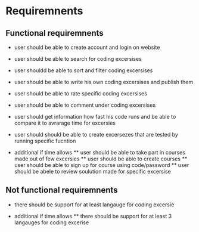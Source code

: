 # Requiremnents

##  Functional requiremnents

* user should be able to create account and login on website
* user should be able to search for coding excersises
* user shouldd be able to sort and filter coding excersises
* user should be able to write his own coding excersises and publish them
* user should be able to rate specific coding excersises
* user should be able to comment under coding excersises
* user should get information how fast his code runs and be able to compare it to avrarage time for excersies 
* user should should be able to create excersezes that are tested by running specific fucntion

* additional if time allows
** user should be able to take part in courses made out of few excersies
** user should be able to create courses
** user should be able to sign up for course using code/password
** user should be abele to review soulution made for specific excersise 



##  Not functional requiremnents

* there should be support for at least langauge  for coding excersie

* additional if time allows
** there should be support for at least 3 langauges for coding excerise